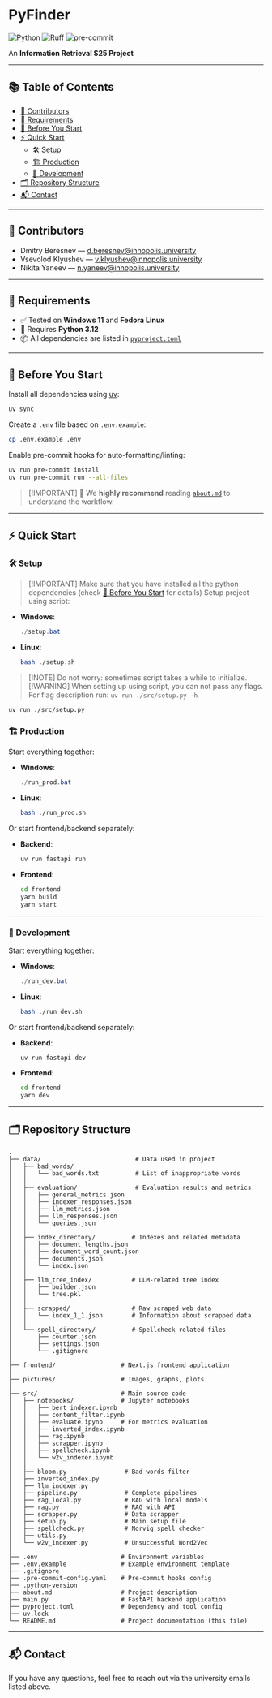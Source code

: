 # PyFinder

![Python](https://img.shields.io/badge/python-3.12-blue.svg)
![Ruff](https://img.shields.io/badge/style-ruff-%23cc66cc.svg?logo=ruff&logoColor=white)
![pre-commit](https://img.shields.io/badge/pre--commit-enabled-brightgreen.svg)

An **Information Retrieval S25 Project**

---

## 📚 Table of Contents

- [📌 Contributors](#-contributors)
- [💼 Requirements](#-requirements)
- [🚀 Before You Start](#-before-you-start)
- [⚡ Quick Start](#-quick-start)
  - [🛠️ Setup](#️-setup)
  - [🏗️ Production](#️-production)
  - [🧪 Development](#-development)
- [🗂️ Repository Structure](#️-repository-structure)
- [📬 Contact](#-contact)

---

## 📌 Contributors

- Dmitry Beresnev — [d.beresnev@innopolis.university](mailto:d.beresnev@innopolis.university)
- Vsevolod Klyushev — [v.klyushev@innopolis.university](mailto:v.klyushev@innopolis.university)
- Nikita Yaneev — [n.yaneev@innopolis.university](mailto:n.yaneev@innopolis.university)

---

## 💼 Requirements

- ✅ Tested on **Windows 11** and **Fedora Linux**
- 🐍 Requires **Python 3.12**
- 📦 All dependencies are listed in [`pyproject.toml`](./pyproject.toml)

---

## 🚀 Before You Start

Install all dependencies using [uv](https://docs.astral.sh/uv/):

```bash
uv sync
```

Create a `.env` file based on `.env.example`:

```bash
cp .env.example .env
```

Enable pre-commit hooks for auto-formatting/linting:

```bash
uv run pre-commit install
uv run pre-commit run --all-files
```

> \[!IMPORTANT]
> 📄 We **highly recommend** reading [`about.md`](./about.md) to understand the workflow.

---

## ⚡ Quick Start

### 🛠️ Setup

> \[!IMPORTANT]
> Make sure that you have installed all the python dependencies (check [🚀 Before You Start](#-before-you-start) for details)
> Setup project using script:

- **Windows**:

  ```powershell
  ./setup.bat
  ```

- **Linux**:

  ```bash
  bash ./setup.sh
  ```

> \[!NOTE]
> Do not worry: sometimes script takes a while to initialize.
> \[!WARNING]
> When setting up using script, you can not pass any flags. For flag description run: `uv run ./src/setup.py -h`

```bash
uv run ./src/setup.py
```

### 🏗️ Production

Start everything together:

- **Windows**:

  ```powershell
  ./run_prod.bat
  ```

- **Linux**:

  ```bash
  bash ./run_prod.sh
  ```

Or start frontend/backend separately:

- **Backend**:

  ```bash
  uv run fastapi run
  ```

- **Frontend**:

  ```bash
  cd frontend
  yarn build
  yarn start
  ```

---

### 🧪 Development

Start everything together:

- **Windows**:

  ```powershell
  ./run_dev.bat
  ```

- **Linux**:

  ```bash
  bash ./run_dev.sh
  ```

Or start frontend/backend separately:

- **Backend**:

  ```bash
  uv run fastapi dev
  ```

- **Frontend**:

  ```bash
  cd frontend
  yarn dev
  ```

---

## 🗂️ Repository Structure

```text
.
├── data/                          # Data used in project
│   ├── bad_words/
│   │   └── bad_words.txt          # List of inappropriate words
│   │
│   ├── evaluation/                # Evaluation results and metrics
│   │   ├── general_metrics.json
│   │   ├── indexer_responses.json
│   │   ├── llm_metrics.json
│   │   ├── llm_responses.json
│   │   └── queries.json
│   │
│   ├── index_directory/          # Indexes and related metadata
│   │   ├── document_lengths.json
│   │   ├── document_word_count.json
│   │   ├── documents.json
│   │   └── index.json
│   │
│   ├── llm_tree_index/           # LLM-related tree index
│   │   ├── builder.json
│   │   └── tree.pkl
│   │
│   ├── scrapped/                 # Raw scraped web data
│   │   └── index_1_1.json        # Information about scrapped data
│   │
│   └── spell_directory/          # Spellcheck-related files
│       ├── counter.json
│       ├── settings.json
│       └── .gitignore
│
├── frontend/                  # Next.js frontend application
│
├── pictures/                  # Images, graphs, plots
│
├── src/                       # Main source code
│   ├── notebooks/             # Jupyter notebooks
│   │   ├── bert_indexer.ipynb
│   │   ├── content_filter.ipynb
│   │   ├── evaluate.ipynb     # For metrics evaluation
│   │   ├── inverted_index.ipynb
│   │   ├── rag.ipynb
│   │   ├── scrapper.ipynb
│   │   ├── spellcheck.ipynb
│   │   └── w2v_indexer.ipynb
│   │
│   ├── bloom.py                # Bad words filter
│   ├── inverted_index.py
│   ├── llm_indexer.py
│   ├── pipeline.py             # Complete pipelines
│   ├── rag_local.py            # RAG with local models
│   ├── rag.py                  # RAG with API
│   ├── scrapper.py             # Data scrapper
│   ├── setup.py                # Main setup file
│   ├── spellcheck.py           # Norvig spell checker
│   ├── utils.py
│   └── w2v_indexer.py          # Unsuccessful Word2Vec
│
├── .env                       # Environment variables
├── .env.example               # Example environment template
├── .gitignore
├── .pre-commit-config.yaml    # Pre-commit hooks config
├── .python-version
├── about.md                   # Project description
├── main.py                    # FastAPI backend application
├── pyproject.toml             # Dependency and tool config
├── uv.lock
└── README.md                  # Project documentation (this file)
```

---

## 📬 Contact

If you have any questions, feel free to reach out via the university emails listed above.
